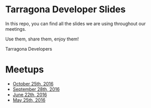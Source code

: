 # Tarragona Developer Slides

In this repo, you can find all the slides we are using throughout
our meetings.

Use them, share them, enjoy them!

Tarragona Developers

# Meetups

- [October 25th, 2016](http://tgndevs.github.io/slides/meetups/20161026)
- [September 28th, 2016](http://tgndevs.github.io/slides/meetups/20160928)
- [June 22th, 2016](http://tgndevs.github.io/slides/meetups/20160622)
- [May 25th, 2016](http://tgndevs.github.io/slides/meetups/20160525)
